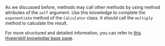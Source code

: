 

As we discussed before, methods may call other methods by using method attributes of the `self` argument.
Use this knowledge to complete the `exponentiate` method of the `Calculator` class. It should
call the `multiply` method to calculate the result.

For more structured and detailed information, you can refer to [this Hyperskill knowledge base page](https://hyperskill.org/learn/step/6931).